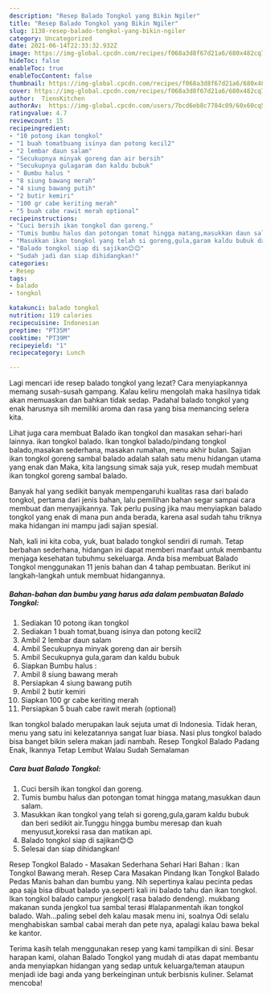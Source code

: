 ```yaml
---
description: "Resep Balado Tongkol yang Bikin Ngiler"
title: "Resep Balado Tongkol yang Bikin Ngiler"
slug: 1138-resep-balado-tongkol-yang-bikin-ngiler
category: Uncategorized
date: 2021-06-14T22:33:32.932Z
image: https://img-global.cpcdn.com/recipes/f068a3d8f67d21a6/680x482cq70/balado-tongkol-foto-resep-utama.jpg
hideToc: false
enableToc: true
enableTocContent: false
thumbnail: https://img-global.cpcdn.com/recipes/f068a3d8f67d21a6/680x482cq70/balado-tongkol-foto-resep-utama.jpg
cover: https://img-global.cpcdn.com/recipes/f068a3d8f67d21a6/680x482cq70/balado-tongkol-foto-resep-utama.jpg
author:  TiensKitchen
authorAv:  https://img-global.cpcdn.com/users/7bcd6eb8c7784c09/60x60cq50/avatar.jpg
ratingvalue: 4.7
reviewcount: 15
recipeingredient:
- "10 potong ikan tongkol"
- "1 buah tomatbuang isinya dan potong kecil2"
- "2 lembar daun salam"
- "Secukupnya minyak goreng dan air bersih"
- "Secukupnya gulagaram dan kaldu bubuk"
- " Bumbu halus "
- "8 siung bawang merah"
- "4 siung bawang putih"
- "2 butir kemiri"
- "100 gr cabe keriting merah"
- "5 buah cabe rawit merah optional"
recipeinstructions:
- "Cuci bersih ikan tongkol dan goreng."
- "Tumis bumbu halus dan potongan tomat hingga matang,masukkan daun salam."
- "Masukkan ikan tongkol yang telah si goreng,gula,garam kaldu bubuk dan beri sedikit air.Tunggu hingga bumbu meresap dan kuah menyusut,koreksi rasa dan matikan api."
- "Balado tongkol siap di sajikan😊😊"
- "Sudah jadi dan siap dihidangkan!"
categories:
- Resep
tags:
- balado
- tongkol

katakunci: balado tongkol 
nutrition: 119 calories
recipecuisine: Indonesian
preptime: "PT35M"
cooktime: "PT39M"
recipeyield: "1"
recipecategory: Lunch

---
```



Lagi mencari ide resep balado tongkol yang lezat? Cara menyiapkannya memang susah-susah gampang. Kalau keliru mengolah maka hasilnya tidak akan memuaskan dan bahkan tidak sedap. Padahal balado tongkol yang enak harusnya sih memiliki aroma dan rasa yang bisa memancing selera kita.


Lihat juga cara membuat Balado ikan tongkol dan masakan sehari-hari lainnya. ikan tongkol balado. Ikan tongkol balado/pindang tongkol balado,masakan sederhana, masakan rumahan, menu akhir bulan. Sajian ikan tongkol goreng sambal balado adalah salah satu menu hidangan utama yang enak dan Maka, kita langsung simak saja yuk, resep mudah membuat ikan tongkol goreng sambal balado.

Banyak hal yang sedikit banyak mempengaruhi kualitas rasa dari balado tongkol, pertama dari jenis bahan, lalu pemilihan bahan segar sampai cara membuat dan menyajikannya. Tak perlu pusing jika mau menyiapkan balado tongkol yang enak di mana pun anda berada, karena asal sudah tahu triknya maka hidangan ini mampu jadi sajian spesial.


Nah, kali ini kita coba, yuk, buat balado tongkol sendiri di rumah. Tetap berbahan sederhana, hidangan ini dapat memberi manfaat untuk membantu menjaga kesehatan tubuhmu sekeluarga. Anda bisa membuat Balado Tongkol menggunakan 11 jenis bahan dan 4 tahap pembuatan. Berikut ini langkah-langkah untuk membuat hidangannya.

<!--inarticleads1-->

##### Bahan-bahan dan bumbu yang harus ada dalam pembuatan Balado Tongkol:

1. Sediakan 10 potong ikan tongkol
1. Sediakan 1 buah tomat,buang isinya dan potong kecil2
1. Ambil 2 lembar daun salam
1. Ambil Secukupnya minyak goreng dan air bersih
1. Ambil Secukupnya gula,garam dan kaldu bubuk
1. Siapkan  Bumbu halus :
1. Ambil 8 siung bawang merah
1. Persiapkan 4 siung bawang putih
1. Ambil 2 butir kemiri
1. Siapkan 100 gr cabe keriting merah
1. Persiapkan 5 buah cabe rawit merah (optional)


Ikan tongkol balado merupakan lauk sejuta umat di Indonesia. Tidak heran, menu yang satu ini kelezatannya sangat luar biasa. Nasi plus tongkol balado bisa banget bikin selera makan jadi nambah. Resep Tongkol Balado Padang Enak, Ikannya Tetap Lembut Walau Sudah Semalaman 

<!--inarticleads2-->

##### Cara buat Balado Tongkol:

1. Cuci bersih ikan tongkol dan goreng.
1. Tumis bumbu halus dan potongan tomat hingga matang,masukkan daun salam.
1. Masukkan ikan tongkol yang telah si goreng,gula,garam kaldu bubuk dan beri sedikit air.Tunggu hingga bumbu meresap dan kuah menyusut,koreksi rasa dan matikan api.
1. Balado tongkol siap di sajikan😊😊
1. Selesai dan siap dihidangkan!

Resep Tongkol Balado - Masakan Sederhana Sehari Hari Bahan : Ikan Tongkol Bawang merah. Resep Cara Masakan Pindang Ikan Tongkol Balado Pedas Manis bahan dan bumbu yang. Nih sepertinya kalau pecinta pedas apa saja bisa dibuat balado ya.seperti kali ini balado tahu dan ikan tongkol. Ikan tongkol balado campur jengkol( rasa balado dendeng). mukbang makanan sunda jengkol tua sambal terasi #lalapanmentah ikan tongkol balado. Wah…paling sebel deh kalau masak menu ini, soalnya Odi selalu menghabiskan sambal cabai merah dan pete nya, apalagi kalau bawa bekal ke kantor. 

Terima kasih telah menggunakan resep yang kami tampilkan di sini. Besar harapan kami, olahan Balado Tongkol yang mudah di atas dapat membantu anda menyiapkan hidangan yang sedap untuk keluarga/teman ataupun menjadi ide bagi anda yang berkeinginan untuk berbisnis kuliner. Selamat mencoba!
